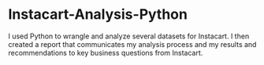 # Instacart-Analysis-Python
I used Python to wrangle and analyze several datasets for Instacart. I then created a report that communicates my analysis process and my results and recommendations to key business questions from Instacart.
